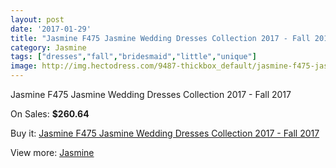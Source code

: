 ```yaml
---
layout: post
date: '2017-01-29'
title: "Jasmine F475 Jasmine Wedding Dresses Collection 2017 - Fall 2017"
category: Jasmine
tags: ["dresses","fall","bridesmaid","little","unique"]
image: http://img.hectodress.com/9487-thickbox_default/jasmine-f475-jasmine-wedding-dresses-collection-2013-fall-2012.jpg
---
```

Jasmine F475 Jasmine Wedding Dresses Collection 2017 - Fall 2017

On Sales: **$260.64**
<a href="https://www.hectodress.com/jasmine/4778-jasmine-f475-jasmine-wedding-dresses-collection-2013-fall-2012.html"><amp-img layout="responsive" width="600" height="600" src="//img.hectodress.com/9487-thickbox_default/jasmine-f475-jasmine-wedding-dresses-collection-2013-fall-2012.jpg" alt="Jasmine F475 Jasmine Wedding Dresses Collection 2017 - Fall 2017 0" /></a>
<a href="https://www.hectodress.com/jasmine/4778-jasmine-f475-jasmine-wedding-dresses-collection-2013-fall-2012.html"><amp-img layout="responsive" width="600" height="600" src="//img.hectodress.com/9489-thickbox_default/jasmine-f475-jasmine-wedding-dresses-collection-2013-fall-2012.jpg" alt="Jasmine F475 Jasmine Wedding Dresses Collection 2017 - Fall 2017 1" /></a>
<a href="https://www.hectodress.com/jasmine/4778-jasmine-f475-jasmine-wedding-dresses-collection-2013-fall-2012.html"><amp-img layout="responsive" width="600" height="600" src="//img.hectodress.com/9488-thickbox_default/jasmine-f475-jasmine-wedding-dresses-collection-2013-fall-2012.jpg" alt="Jasmine F475 Jasmine Wedding Dresses Collection 2017 - Fall 2017 2" /></a>

Buy it: [Jasmine F475 Jasmine Wedding Dresses Collection 2017 - Fall 2017](https://www.hectodress.com/jasmine/4778-jasmine-f475-jasmine-wedding-dresses-collection-2013-fall-2012.html "Jasmine F475 Jasmine Wedding Dresses Collection 2017 - Fall 2017")

View more: [Jasmine](https://www.hectodress.com/79-jasmine "Jasmine")